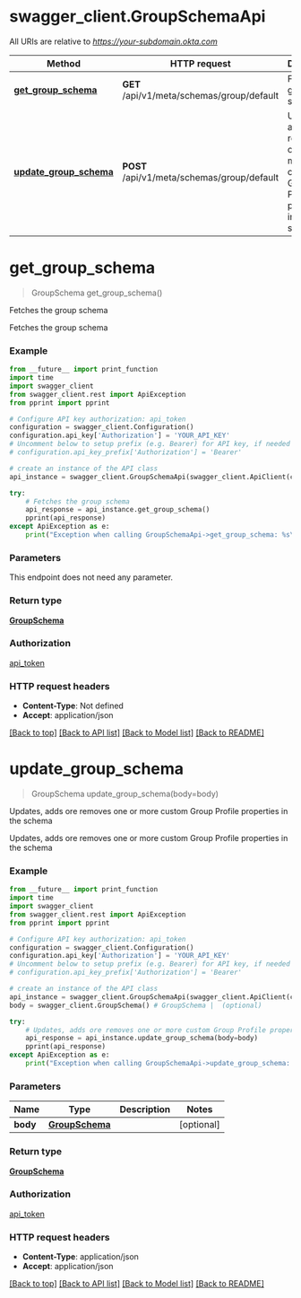# swagger_client.GroupSchemaApi

All URIs are relative to *https://your-subdomain.okta.com*

Method | HTTP request | Description
------------- | ------------- | -------------
[**get_group_schema**](GroupSchemaApi.md#get_group_schema) | **GET** /api/v1/meta/schemas/group/default | Fetches the group schema
[**update_group_schema**](GroupSchemaApi.md#update_group_schema) | **POST** /api/v1/meta/schemas/group/default | Updates, adds ore removes one or more custom Group Profile properties in the schema

# **get_group_schema**
> GroupSchema get_group_schema()

Fetches the group schema

Fetches the group schema

### Example
```python
from __future__ import print_function
import time
import swagger_client
from swagger_client.rest import ApiException
from pprint import pprint

# Configure API key authorization: api_token
configuration = swagger_client.Configuration()
configuration.api_key['Authorization'] = 'YOUR_API_KEY'
# Uncomment below to setup prefix (e.g. Bearer) for API key, if needed
# configuration.api_key_prefix['Authorization'] = 'Bearer'

# create an instance of the API class
api_instance = swagger_client.GroupSchemaApi(swagger_client.ApiClient(configuration))

try:
    # Fetches the group schema
    api_response = api_instance.get_group_schema()
    pprint(api_response)
except ApiException as e:
    print("Exception when calling GroupSchemaApi->get_group_schema: %s\n" % e)
```

### Parameters
This endpoint does not need any parameter.

### Return type

[**GroupSchema**](GroupSchema.md)

### Authorization

[api_token](../README.md#api_token)

### HTTP request headers

 - **Content-Type**: Not defined
 - **Accept**: application/json

[[Back to top]](#) [[Back to API list]](../README.md#documentation-for-api-endpoints) [[Back to Model list]](../README.md#documentation-for-models) [[Back to README]](../README.md)

# **update_group_schema**
> GroupSchema update_group_schema(body=body)

Updates, adds ore removes one or more custom Group Profile properties in the schema

Updates, adds ore removes one or more custom Group Profile properties in the schema

### Example
```python
from __future__ import print_function
import time
import swagger_client
from swagger_client.rest import ApiException
from pprint import pprint

# Configure API key authorization: api_token
configuration = swagger_client.Configuration()
configuration.api_key['Authorization'] = 'YOUR_API_KEY'
# Uncomment below to setup prefix (e.g. Bearer) for API key, if needed
# configuration.api_key_prefix['Authorization'] = 'Bearer'

# create an instance of the API class
api_instance = swagger_client.GroupSchemaApi(swagger_client.ApiClient(configuration))
body = swagger_client.GroupSchema() # GroupSchema |  (optional)

try:
    # Updates, adds ore removes one or more custom Group Profile properties in the schema
    api_response = api_instance.update_group_schema(body=body)
    pprint(api_response)
except ApiException as e:
    print("Exception when calling GroupSchemaApi->update_group_schema: %s\n" % e)
```

### Parameters

Name | Type | Description  | Notes
------------- | ------------- | ------------- | -------------
 **body** | [**GroupSchema**](GroupSchema.md)|  | [optional] 

### Return type

[**GroupSchema**](GroupSchema.md)

### Authorization

[api_token](../README.md#api_token)

### HTTP request headers

 - **Content-Type**: application/json
 - **Accept**: application/json

[[Back to top]](#) [[Back to API list]](../README.md#documentation-for-api-endpoints) [[Back to Model list]](../README.md#documentation-for-models) [[Back to README]](../README.md)

